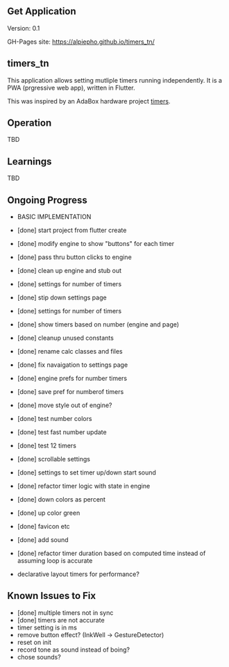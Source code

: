 ## Get Application
Version: 0.1

GH-Pages site: https://alpiepho.github.io/timers_tn/

## timers_tn

This application allows setting mutliple timers running independently. It is a PWA (prgressive web app), written in Flutter.

This was inspired by an AdaBox hardware project [timers](https://github.com/alpiepho/macropad/tree/master/timers_cp).

## Operation
TBD

## Learnings
TBD

## Ongoing Progress

- BASIC IMPLEMENTATION
- [done] start project from flutter create
- [done] modify engine to show "buttons" for each timer
- [done] pass thru button clicks to engine
- [done] clean up engine and stub out
- [done] settings for number of timers
- [done] stip down settings page
- [done] settings for number of timers
- [done] show timers based on number (engine and page)
- [done] cleanup unused constants
- [done] rename calc classes and files
- [done] fix navaigation to settings page
- [done] engine prefs for number timers
- [done] save pref for numberof timers
- [done] move style out of engine?
- [done] test number colors
- [done] test fast number update
- [done] test 12 timers
- [done] scrollable settings
- [done] settings to set timer up/down start sound
- [done] refactor timer logic with state in engine
- [done] down colors as percent
- [done] up color green
- [done] favicon etc
- [done] add sound
- [done] refactor timer duration based on computed time instead of assuming loop is accurate

- declarative layout timers for performance?

## Known Issues to Fix
- [done] multiple timers not in sync
- [done] timers are not accurate
- timer setting is in ms
- remove button effect? (InkWell -> GestureDetector)
- reset on init
- record tone as sound instead of boing?
- chose sounds?
